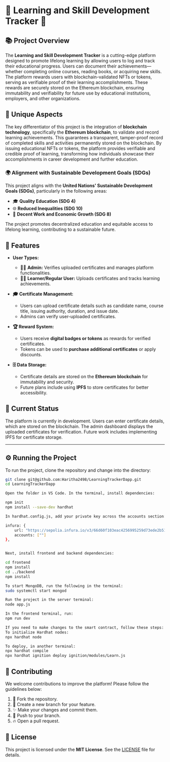 # 🌟 Learning and Skill Development Tracker 🌟

## 📚 Project Overview

The **Learning and Skill Development Tracker** is a cutting-edge platform designed to promote lifelong learning by allowing users to log and track their educational progress. Users can document their achievements—whether completing online courses, reading books, or acquiring new skills. The platform rewards users with blockchain-validated NFTs or tokens, serving as verifiable proof of their learning accomplishments. These rewards are securely stored on the Ethereum blockchain, ensuring immutability and verifiability for future use by educational institutions, employers, and other organizations.

## 🚀 Unique Aspects

The key differentiator of this project is the integration of **blockchain technology**, specifically the **Ethereum blockchain**, to validate and record learning achievements. This guarantees a transparent, tamper-proof record of completed skills and activities permanently stored on the blockchain. By issuing educational NFTs or tokens, the platform provides verifiable and credible proof of learning, transforming how individuals showcase their accomplishments in career development and further education.

### 🌍 Alignment with Sustainable Development Goals (SDGs)

This project aligns with the **United Nations' Sustainable Development Goals (SDGs)**, particularly in the following areas:

- 🎓 **Quality Education (SDG 4)**
- 🌐 **Reduced Inequalities (SDG 10)**
- 💼 **Decent Work and Economic Growth (SDG 8)**

The project promotes decentralized education and equitable access to lifelong learning, contributing to a sustainable future.

## 🔑 Features

- **User Types:**
  - 👩‍💻 **Admin:** Verifies uploaded certificates and manages platform functionalities.
  - 👨‍🎓 **Learner/Regular User:** Uploads certificates and tracks learning achievements.

- **🎓 Certificate Management:**
  - Users can upload certificate details such as candidate name, course title, issuing authority, duration, and issue date.
  - Admins can verify user-uploaded certificates.

- **🏆 Reward System:**
  - Users receive **digital badges or tokens** as rewards for verified certificates.
  - Tokens can be used to **purchase additional certificates** or apply discounts.

- **🗄️ Data Storage:**
  - Certificate details are stored on the **Ethereum blockchain** for immutability and security.
  - Future plans include using **IPFS** to store certificates for better accessibility.

## 📅 Current Status

The platform is currently in development. Users can enter certificate details, which are stored on the blockchain. The admin dashboard displays the uploaded certificates for verification. Future work includes implementing IPFS for certificate storage.

---

## ⚙️ Running the Project

To run the project, clone the repository and change into the directory:

```bash
git clone git@github.com:Haritha2498/LearningTrackerDapp.git
cd LearningTrackerDapp

Open the folder in VS Code. In the terminal, install dependencies:

npm init
npm install --save-dev hardhat

In hardhat.config.js, add your private key across the accounts section:

infura: {
    url: "https://sepolia.infura.io/v3/66d60f103eac4256995259d73ede2b51",
    accounts: [""]
},


Next, install frontend and backend dependencies:

cd frontend
npm install
cd ../backend
npm install

To start MongoDB, run the following in the terminal:
sudo systemctl start mongod

Run the project in the server terminal:
node app.js

In the frontend terminal, run:
npm run dev

If you need to make changes to the smart contract, follow these steps:
To initialize Hardhat nodes:
npx hardhat node

To deploy, in another terminal:
npx hardhat compile
npx hardhat ignition deploy ignition/modules/Learn.js

```

## 🤝 Contributing

We welcome contributions to improve the platform! Please follow the guidelines below:

1. 🍴 Fork the repository.
2. 🌿 Create a new branch for your feature.
3. ✨ Make your changes and commit them.
4. 🚀 Push to your branch.
5. 🔥 Open a pull request.

## 📜 License

This project is licensed under the **MIT License**. See the [LICENSE](./LICENSE) file for details.





